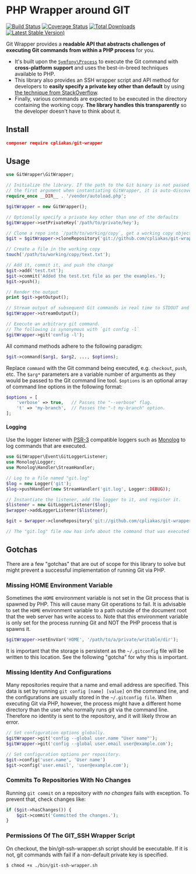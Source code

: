 # PHP Wrapper around GIT

[![Build Status](https://img.shields.io/travis/cpliakas/git-wrapper/master.svg?style=flat-square)](https://travis-ci.org/cpliakas/git-wrapper)
[![Coverage Status](https://img.shields.io/coveralls/cpliakas/git-wrapper/master.svg?style=flat-square)](https://coveralls.io/github/cpliakas/git-wrapper?branch=master)
[![Total Downloads](https://img.shields.io/packagist/dt/cpliakas/git-wrapper.svg?style=flat-square)](https://packagist.org/packages/cpliakas/git-wrapper)
[![Latest Stable Version](https://img.shields.io/packagist/v/cpliakas/git-wrapper.svg?style=flat-square))](https://packagist.org/packages/cpliakas/git-wrapper)

Git Wrapper provides a **readable API that abstracts challenges of executing Git commands from within a PHP process** for you. 

- It's built upon the [`Symfony\Process`](https://symfony.com/doc/current/components/process.html) to execute the Git command with **cross-platform support** and uses the best-in-breed techniques available to PHP. 
- This library also provides an SSH wrapper script and API method for developers to **easily specify a private key other than default** by using [the technique from StackOverflow](http://stackoverflow.com/a/3500308/870667). 
- Finally, various commands are expected to be executed in the directory containing the working copy. **The library handles this transparently** so the developer doesn't have to think about it.

## Install

```json
composer require cpliakas/git-wrapper
```

## Usage

```php
use GitWrapper\GitWrapper;

// Initialize the library. If the path to the Git binary is not passed as 
// the first argument when instantiating GitWrapper, it is auto-discovered.
require_once __DIR__ . '/vendor/autoload.php';

$gitWrapper = new GitWrapper();

// Optionally specify a private key other than one of the defaults
$gitWrapper->setPrivateKey('/path/to/private/key');

// Clone a repo into `/path/to/working/copy`, get a working copy object
$git = $gitWrapper->cloneRepository('git://github.com/cpliakas/git-wrapper.git', '/path/to/working/copy');

// Create a file in the working copy
touch('/path/to/working/copy/text.txt');

// Add it, commit it, and push the change
$git->add('test.txt');
$git->commit('Added the test.txt file as per the examples.');
$git->push();

// Render the output
print $git->getOutput();

// Stream output of subsequent Git commands in real time to STDOUT and STDERR.
$gitWrapper->streamOutput();

// Execute an arbitrary git command.
// The following is synonymous with `git config -l`
$gitWrapper->git('config -l');
```

All command methods adhere to the following paradigm:

```php
$git->command($arg1, $arg2, ..., $options);
```

Replace `command` with the Git command being executed, e.g. `checkout`, `push`,
etc. The `$arg*` parameters are a variable number of arguments as they would be
passed to the Git command line tool. `$options` is an optional array of command
line options in the following format:

```php
$options = [
    'verbose' => true,   // Passes the "--verbose" flag.
    't' => 'my-branch',  // Passes the "-t my-branch" option.
];
```

#### Logging

Use the logger listener with [PSR-3](https://github.com/php-fig/fig-standards/blob/master/accepted/PSR-3-logger-interface.md) compatible loggers such as [Monolog](https://github.com/Seldaek/monolog) to log commands that are executed.

```php
use GitWrapper\Event\GitLoggerListener;
use Monolog\Logger;
use Monolog\Handler\StreamHandler;

// Log to a file named "git.log"
$log = new Logger('git');
$log->pushHandler(new StreamHandler('git.log', Logger::DEBUG));

// Instantiate the listener, add the logger to it, and register it.
$listener = new GitLoggerListener($log);
$wrapper->addLoggerListener($listener);

$git = $wrapper->cloneRepository('git://github.com/cpliakas/git-wrapper.git', '/path/to/working/copy');

// The "git.log" file now has info about the command that was executed above.
```


## Gotchas

There are a few "gotchas" that are out of scope for this library to solve but might prevent a successful implementation of running Git via PHP. 

### Missing HOME Environment Variable

Sometimes the `HOME` environment variable is not set in the Git process that is spawned by PHP. This will cause many Git operations to fail. It is advisable to set the `HOME` environment variable to a path outside of the document root that the web server has write access to. Note that this environment variable is only set for the process running Git and NOT the PHP process that is spawns it.

```php
$gitWrapper->setEnvVar('HOME', '/path/to/a/private/writable/dir');
```

It is important that the storage is persistent as the `~/.gitconfig` file will be written to this location. See the following "gotcha" for why this is important.

### Missing Identity And Configurations

Many repositories require that a name and email address are specified. This data is set by running `git config [name] [value]` on the command line, and the configurations are usually stored in the `~/.gitconfig file`. When executing Git via PHP, however, the process might have a different home directory than the user who normally runs git via the command line. Therefore no identity is sent to the repository, and it will likely throw an error.

```php
// Set configuration options globally.
$gitWrapper->git('config --global user.name "User name"');
$gitWrapper->git('config --global user.email user@example.com');

// Set configuration options per repository.
$git->config('user.name', 'User name')
$git->config('user.email', 'user@example.com');
```

### Commits To Repositories With No Changes

Running `git commit` on a repository *with no changes* fails with exception. To prevent that, check changes like:

```php
if ($git->hasChanges()) {
    $git->commit('Committed the changes.');
}
```

### Permissions Of The GIT_SSH Wrapper Script

On checkout, the bin/git-ssh-wrapper.sh script should be executable. If it is not, git commands with fail if a non-default private key is specified.

```bash
$ chmod +x ./bin/git-ssh-wrapper.sh
```

